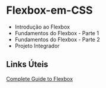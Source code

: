 # Flexbox-em-CSS
 - Introdução ao Flexbox
 - Fundamentos do Flexbox - Parte 1
 - Fundamentos do Flexbox - Parte 2
 - Projeto Integrador

## Links Úteis
[Complete Guide to Flexbox](https://css-tricks.com/snippets/css/a-guide-to-flexbox/)